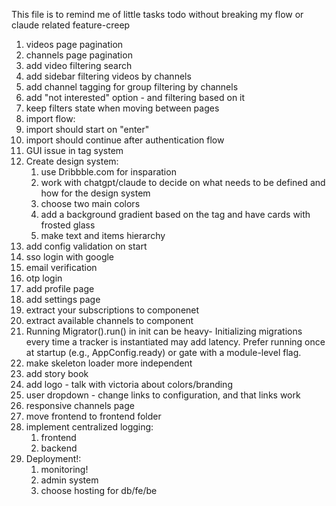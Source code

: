 This file is to remind me of little tasks todo without breaking my flow or claude related feature-creep

1. videos page pagination
1. channels page pagination
1. add video filtering search
1. add sidebar filtering videos by channels
1. add channel tagging for group filtering by channels
1. add "not interested" option - and filtering based on it
1. keep filters state when moving between pages
1. import flow:
  1. import should start on "enter"
  1. import should continue after authentication flow
  1. GUI issue in tag system
1. Create design system: 
    1. use Dribbble.com for insparation 
    1. work with chatgpt/claude to decide on what needs to be defined and how for the design system
    1. choose two main colors
    1. add a background gradient based on the tag and have cards with frosted glass
    1. make text and items hierarchy 
1. add config validation on start
1. sso login with google
1. email verification
1. otp login
1. add profile page
1. add settings page
1. extract your subscriptions to componenet
1. extract available channels to component
1. Running Migrator().run() in init can be heavy- Initializing migrations every time a tracker is instantiated may add latency. Prefer running once at startup (e.g., AppConfig.ready) or gate with a module-level flag.
1. make skeleton loader more independent
1. add story book
1. add logo - talk with victoria about colors/branding
1. user dropdown - change links to configuration, and that links work
1. responsive channels page
1. move frontend to frontend folder
1. implement centralized logging:
    1. frontend
    1. backend
1. Deployment!: 
    1. monitoring!
    1. admin system
    1. choose hosting for db/fe/be